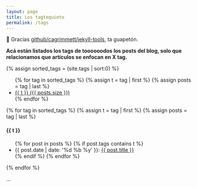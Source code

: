 ```yaml
---
layout: page
title: Los tagtequieto
permalink: /tags
---
```


🙏 Gracias [github/cagrimmett/jekyll-tools](https://github.com/cagrimmett/jekyll-tools#posts-by-tag), ta guapetón.

**Acá están listados los tags de toooooodos los posts del blog, solo que relacionamos que artículos se enfocan en X tag.**

{% assign sorted_tags = (site.tags | sort:0) %}
<ul class="tag-box">
	{% for tag in sorted_tags %}
		{% assign t = tag | first %}
		{% assign posts = tag | last %}
		<li><a href="#{{ t }}">{{ t }} <span class="size">({{ posts.size }})</span></a></li>
	{% endfor %}
</ul>

{% for tag in sorted_tags %}
  {% assign t = tag | first %}
  {% assign posts = tag | last %}

<h4 id="{{ t }}">{{ t }}</h4>
<ul>
{% for post in posts %}
  {% if post.tags contains t %}
    <li>
      <span class="date">{{ post.date | date: '%d %b %y' }}</span>:  <a href="{{ post.url }}">{{ post.title }}</a>
    </li>
  {% endif %}
{% endfor %}
</ul>
{% endfor %}

...

